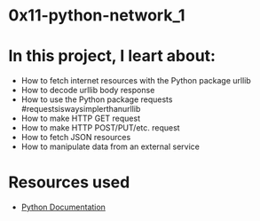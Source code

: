 # 0x11-python-network_1

# In this project, I leart about:
- How to fetch internet resources with the Python package urllib
- How to decode urllib body response
- How to use the Python package requests #requestsiswaysimplerthanurllib
- How to make HTTP GET request
- How to make HTTP POST/PUT/etc. request
- How to fetch JSON resources
- How to manipulate data from an external service

# Resources used
- [Python Documentation](https://docs.python.org/3/howto/urllib2.html)

